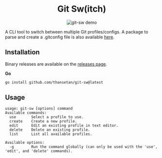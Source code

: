 <h1 align="center">Git Sw(itch)</h1>

<p align="center">
  <img src="https://github.com/user-attachments/assets/e08c8a1d-c00e-4aa8-b31f-338dea710bf7" alt="git-sw demo"/>
</p>

A CLI tool to switch between multiple Git profiles/configs. A package to parse and create a .gitconfig file is also available [here](https://github.com/thansetan/git-sw/tree/main/pkg/gitconfig).

## Installation

Binary releases are available on the [releases page](https://github.com/thansetan/git-sw/releases).

**Go**
```sh
go install github.com/thansetan/git-sw@latest
```

## Usage
```text
usage: git-sw [options] command
Available commands: 
  use       Select a profile to use.
  create    Create a new profile.
  edit      Edit an existing profile in text editor.
  delete    Delete an existing profile.
  list      List all available profiles.

Available options: 
  -g        Run the command globally (can only be used with the 'use', 'edit', and 'delete' commands).
```

